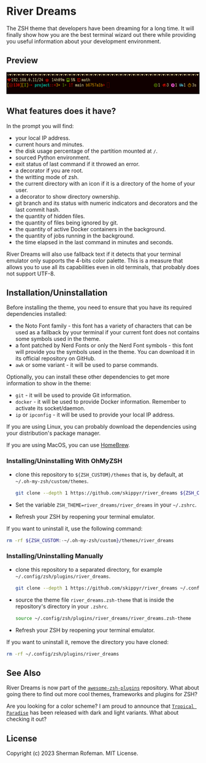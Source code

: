 # River Dreams

The ZSH theme that developers have been dreaming for a long time. It will
finally show how you are the best terminal wizard out there while providing you
useful information about your development environment.


## Preview

![](images/preview/preview_0.png)


## What features does it have?

In the prompt you will find:
  + your local IP address.
  + current hours and minutes.
  + the disk usage percentage of the partition mounted at `/`.
  + sourced Python environment.
  + exit status of last command if it throwed an error.
  + a decorator if you are root.
  + the writting mode of zsh.
  + the current directory with an icon if it is a directory of the
    home of your user.
  + a decorator to show directory ownership.
  + git branch and its status with numeric indicators and decorators and the
    last commit hash.
  + the quantity of hidden files.
  + the quantity of files being ignored by git.
  + the quantity of active Docker containers in the background.
  + the quantity of jobs running in the background.
  + the time elapsed in the last command in minutes and seconds.

River Dreams will also use fallback text if it detects that your terminal
emulator only supports the 4-bits color palette. This is a measure that
allows you to use all its capabilities even in old terminals, that probably
does not support UTF-8.

## Installation/Uninstallation

Before installing the theme, you need to ensure that you have its required
dependencies installed:
  + the Noto Font family - this font has a variety of characters that can
    be used as a fallback by your terminal if your current font does not
    contains some symbols used in the theme.
  + a font patched by Nerd Fonts or only the Nerd Font symbols - this font will
    provide you the symbols used in the theme. You can download it in its
    official repository on GitHub.
  + `awk` or some variant - it will be used to parse commands.

Optionally, you can install these other dependencies to get more information
to show in the theme:
  + `git` - it will be used to provide Git information.
  + `docker` - it will be used to provide Docker information. Remember to
     activate its socket/daemon.
  + `ip` or `ipconfig` - it will be used to provide your local IP address.

If you are using Linux, you can probably download the dependencies using
your distribution's package manager.

If you are using MacOS, you can use [HomeBrew](https://brew.sh).

### Installing/Uninstalling With OhMyZSH
  + clone this repository to `${ZSH_CUSTOM}/themes` that is, by default, at
    `~/.oh-my-zsh/custom/themes`.

    ```bash
    git clone --depth 1 https://github.com/skippyr/river_dreams ${ZSH_CUSTOM:-~/.oh-my-zsh/custom}/themes/river_dreams
    ```
  + Set the variable `ZSH_THEME=river_dreams/river_dreams` in your `~/.zshrc`.
  + Refresh your ZSH by reopening your terminal emulator.

  If you want to uninstall it, use the following command:
  
  ```bash
  rm -rf ${ZSH_CUSTOM:-~/.oh-my-zsh/custom}/themes/river_dreams
  ```

### Installing/Uninstalling Manually
  + clone this repository to a separated directory, for example
    `~/.config/zsh/plugins/river_dreams`.

    ```bash
    git clone --depth 1 https://github.com/skippyr/river_dreams ~/.config/zsh/plugins/river_dreams
    ```
  + source the theme file `river_dreams.zsh-theme` that is inside the
    repository's directory in your `.zshrc`.

    ```bash
    source ~/.config/zsh/plugins/river_dreams/river_dreams.zsh-theme
    ```
  + Refresh your ZSH by reopening your terminal emulator.

  If you want to uninstall it, remove the directory you have cloned:

  ```bash
  rm -rf ~/.config/zsh/plugins/river_dreams
  ```

## See Also

River Dreams is now part of the [`awesome-zsh-plugins`](https://github.com/unixorn/awesome-zsh-plugins)
repository. What about going there to find out more cool themes, frameworks and
plugins for ZSH?

Are you looking for a color scheme? I am proud to announce that
[`Tropical Paradise`](https://github.com/skippyr/tropical_paradise) has been
released with dark and light variants. What about checking it out?

## License

Copyright (c) 2023 Sherman Rofeman. MIT License.

